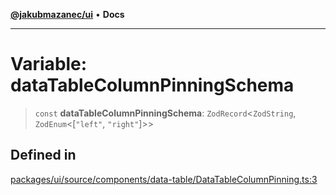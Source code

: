 [**@jakubmazanec/ui**](../README.md) • **Docs**

---

# Variable: dataTableColumnPinningSchema

> `const` **dataTableColumnPinningSchema**: `ZodRecord`\<`ZodString`, `ZodEnum`\<[`"left"`, `"right"`]\>\>

## Defined in

[packages/ui/source/components/data-table/DataTableColumnPinning.ts:3](https://github.com/jakubmazanec/tools/blob/053e1fea9cfce27a70a78b00a30cdd281cb0a72b/packages/ui/source/components/data-table/DataTableColumnPinning.ts#L3)
